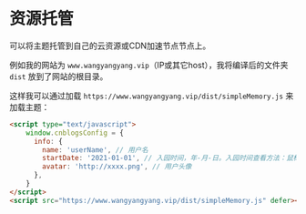 # 资源托管

可以将主题托管到自己的云资源或CDN加速节点节点上。

例如我的网站为 `www.wangyangyang.vip`（IP或其它host），我将编译后的文件夹 `dist` 放到了网站的根目录。

这样我可以通过加载 `https://www.wangyangyang.vip/dist/simpleMemory.js` 来加载主题：

```html
<script type="text/javascript">
    window.cnblogsConfig = {
      info: {
        name: 'userName', // 用户名
        startDate: '2021-01-01', // 入园时间，年-月-日。入园时间查看方法：鼠标停留园龄时间上，会显示入园时间
        avatar: 'http://xxxx.png', // 用户头像
      },
    }
</script>
<script src="https://www.wangyangyang.vip/dist/simpleMemory.js" defer></script>
```



